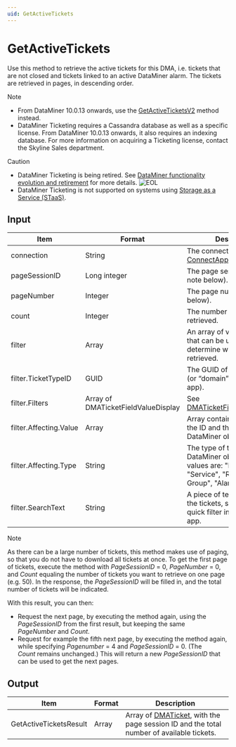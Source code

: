 ```yaml
---
uid: GetActiveTickets
---
```


# GetActiveTickets

Use this method to retrieve the active tickets for this DMA, i.e. tickets that are not closed and tickets linked to an active DataMiner alarm. The tickets are retrieved in pages, in descending order.

> [!NOTE]
>
> - From DataMiner 10.0.13 onwards, use the [GetActiveTicketsV2](xref:GetActiveTicketsV2) method instead.
> - DataMiner Ticketing requires a Cassandra database as well as a specific license. From DataMiner 10.0.13 onwards, it also requires an indexing database. For more information on acquiring a Ticketing license, contact the Skyline Sales department.

> [!CAUTION]
>
> - DataMiner Ticketing is being retired. See [DataMiner functionality evolution and retirement](xref:Software_support_life_cycles) for more details. ![EOL](~/user-guide/images/EOL_Duo.png)
> - DataMiner Ticketing is not supported on systems using [Storage as a Service (STaaS)](xref:STaaS).

## Input

| Item | Format | Description |
|--|--|--|
| connection | String | The connection ID. See [ConnectApp](xref:ConnectApp). |
| pageSessionID | Long integer | The page session ID (cf. note below). |
| pageNumber | Integer | The page number (cf. note below). |
| count | Integer | The number of tickets to be retrieved. |
| filter | Array | An array of various filters that can be used to determine which tickets are retrieved. |
| filter.TicketTypeID | GUID | The GUID of the ticket type (or “domain” in the Ticketing app). |
| filter.Filters | Array of DMATicketFieldValueDisplay | See [DMATicketFieldValueDisplay](xref:DMATicketFieldValueDisplay). |
| filter.Affecting.Value | Array | Array containing the DMA ID, the ID and the name of a DataMiner object. |
| filter.Affecting.Type | String | The type of the affected DataMiner object. Possible values are: "Element", "Service", "Redundancy Group", "Alarm", or "View". |
| filter.SearchText | String | A piece of text used to filter the tickets, similar to the quick filter in the Ticketing app. |

> [!NOTE]
> As there can be a large number of tickets, this method makes use of paging, so that you do not have to download all tickets at once. To get the first page of tickets, execute the method with *PageSessionID* = 0, *PageNumber* = 0, and *Count* equaling the number of tickets you want to retrieve on one page (e.g. 50). In the response, the *PageSessionID* will be filled in, and the total number of tickets will be indicated.
>
> With this result, you can then:
>
> - Request the next page, by executing the method again, using the *PageSessionID* from the first result, but keeping the same *PageNumber* and *Count*.
> - Request for example the fifth next page, by executing the method again, while specifying *Pagenumber* = 4 and *PageSessionID* = 0. (The *Count* remains unchanged.) This will return a new *PageSessionID* that can be used to get the next pages.

## Output

| Item | Format | Description |
|--|--|--|
| GetActiveTicketsResult | Array | Array of [DMATicket](xref:DMATicket), with the page session ID and the total number of available tickets. |
